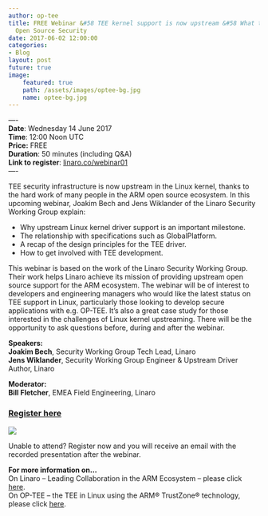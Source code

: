 ```yaml
---
author: op-tee
title: FREE Webinar &#58 TEE kernel support is now upstream &#58 What this means for
  Open Source Security
date: 2017-06-02 12:00:00
categories:
- Blog
layout: post
future: true
image:
    featured: true
    path: /assets/images/optee-bg.jpg
    name: optee-bg.jpg
---
```


—-  
**Date**: Wednesday 14 June 2017  
**Time**: 12:00 Noon UTC  
**Price:** FREE  
**Duration**: 50 minutes (including Q&A)  
**Link to register**: [linaro.co/webinar01](http://linaro.co/webinar01)  
—-

TEE security infrastructure is now upstream in the Linux kernel, thanks to the hard work of many people in the ARM open source ecosystem. In this upcoming webinar, Joakim Bech and Jens Wiklander of the Linaro Security Working Group explain:

*   Why upstream Linux kernel driver support is an important milestone.
*   The relationship with specifications such as GlobalPlatform.
*   A recap of the design principles for the TEE driver.
*   How to get involved with TEE development.

This webinar is based on the work of the Linaro Security Working Group. Their work helps Linaro achieve its mission of providing upstream open source support for the ARM ecosystem. The webinar will be of interest to developers and engineering managers who would like the latest status on TEE support in Linux, particularly those looking to develop secure applications with e.g. OP-TEE. It’s also a great case study for those interested in the challenges of Linux kernel upstreaming. There will be the opportunity to ask questions before, during and after the webinar.

**Speakers:**  
**Joakim Bech**, Security Working Group Tech Lead, Linaro  
**Jens Wiklander**, Security Working Group Engineer & Upstream Driver Author, Linaro​

**Moderator:**  
**Bill Fletcher**, EMEA Field Engineering, Linaro

### **[Register here](http://linaro.co/webinar01)**

![](http://s.mmgo.io/t/pQM)

Unable to attend? Register now and you will receive an email with the recorded presentation after the webinar.

**For more information on…**  
On Linaro – Leading Collaboration in the ARM Ecosystem – please click [here](https://www.linaro.org/).  
On OP-TEE – the TEE in Linux using the ARM® TrustZone® technology, please click [here](https://www.op-tee.org/).
